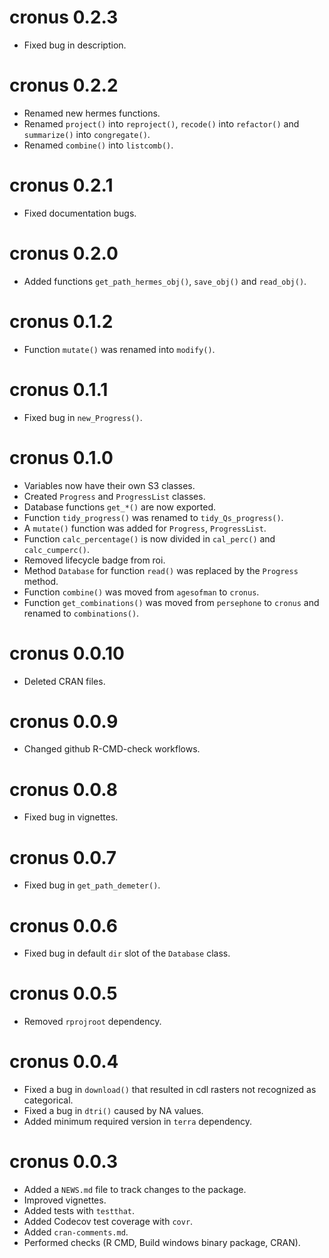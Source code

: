 # cronus 0.2.3

* Fixed bug in description.

# cronus 0.2.2

* Renamed new hermes functions.
* Renamed `project()` into `reproject()`, `recode()` into `refactor()` and
`summarize()` into `congregate()`.
* Renamed `combine()` into `listcomb()`.

# cronus 0.2.1

* Fixed documentation bugs.

# cronus 0.2.0

* Added functions `get_path_hermes_obj()`, `save_obj()` and `read_obj()`.

# cronus 0.1.2

* Function `mutate()` was renamed into `modify()`.

# cronus 0.1.1

* Fixed bug in `new_Progress()`.

# cronus 0.1.0

* Variables now have their own S3 classes.
* Created `Progress` and `ProgressList` classes.
* Database functions `get_*()` are now exported.
* Function `tidy_progress()` was renamed to `tidy_Qs_progress()`.
* A `mutate()` function was added for `Progress`, `ProgressList`.
* Function `calc_percentage()` is now divided in `cal_perc()` and `calc_cumperc()`.
* Removed lifecycle badge from roi.
* Method `Database` for function `read()` was replaced by the `Progress` method.
* Function `combine()` was moved from `agesofman` to `cronus`.
* Function `get_combinations()` was moved from `persephone` to `cronus` and renamed to `combinations()`.

# cronus 0.0.10

* Deleted CRAN files.

# cronus 0.0.9

* Changed github R-CMD-check workflows.

# cronus 0.0.8

* Fixed bug in vignettes.

# cronus 0.0.7

* Fixed bug in `get_path_demeter()`.

# cronus 0.0.6

* Fixed bug in default `dir` slot of the `Database` class.

# cronus 0.0.5

* Removed `rprojroot` dependency.

# cronus 0.0.4

* Fixed a bug in `download()` that resulted in cdl rasters not recognized as categorical.
* Fixed a bug in `dtri()` caused by NA values.
* Added minimum required version in `terra` dependency.

# cronus 0.0.3

* Added a `NEWS.md` file to track changes to the package.
* Improved vignettes.
* Added tests with `testthat`.
* Added Codecov test coverage with `covr`.
* Added `cran-comments.md`.
* Performed checks (R CMD, Build windows binary package, CRAN).
